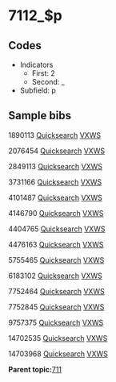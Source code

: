 # 7112\_$p

## Codes

-   Indicators
    -   First: 2
    -   Second: \_
-   Subfield: p

## Sample bibs

1890113 [Quicksearch](https://search.library.yale.edu/catalog/1890113) [VXWS](http://prodorbis.library.yale.edu:7014/vxws/GetHoldingsService?bibId=1890113)

2076454 [Quicksearch](https://search.library.yale.edu/catalog/2076454) [VXWS](http://prodorbis.library.yale.edu:7014/vxws/GetHoldingsService?bibId=2076454)

2849113 [Quicksearch](https://search.library.yale.edu/catalog/2849113) [VXWS](http://prodorbis.library.yale.edu:7014/vxws/GetHoldingsService?bibId=2849113)

3731166 [Quicksearch](https://search.library.yale.edu/catalog/3731166) [VXWS](http://prodorbis.library.yale.edu:7014/vxws/GetHoldingsService?bibId=3731166)

4101487 [Quicksearch](https://search.library.yale.edu/catalog/4101487) [VXWS](http://prodorbis.library.yale.edu:7014/vxws/GetHoldingsService?bibId=4101487)

4146790 [Quicksearch](https://search.library.yale.edu/catalog/4146790) [VXWS](http://prodorbis.library.yale.edu:7014/vxws/GetHoldingsService?bibId=4146790)

4404765 [Quicksearch](https://search.library.yale.edu/catalog/4404765) [VXWS](http://prodorbis.library.yale.edu:7014/vxws/GetHoldingsService?bibId=4404765)

4476163 [Quicksearch](https://search.library.yale.edu/catalog/4476163) [VXWS](http://prodorbis.library.yale.edu:7014/vxws/GetHoldingsService?bibId=4476163)

5755465 [Quicksearch](https://search.library.yale.edu/catalog/5755465) [VXWS](http://prodorbis.library.yale.edu:7014/vxws/GetHoldingsService?bibId=5755465)

6183102 [Quicksearch](https://search.library.yale.edu/catalog/6183102) [VXWS](http://prodorbis.library.yale.edu:7014/vxws/GetHoldingsService?bibId=6183102)

7752464 [Quicksearch](https://search.library.yale.edu/catalog/7752464) [VXWS](http://prodorbis.library.yale.edu:7014/vxws/GetHoldingsService?bibId=7752464)

7752845 [Quicksearch](https://search.library.yale.edu/catalog/7752845) [VXWS](http://prodorbis.library.yale.edu:7014/vxws/GetHoldingsService?bibId=7752845)

9757375 [Quicksearch](https://search.library.yale.edu/catalog/9757375) [VXWS](http://prodorbis.library.yale.edu:7014/vxws/GetHoldingsService?bibId=9757375)

14702535 [Quicksearch](https://search.library.yale.edu/catalog/14702535) [VXWS](http://prodorbis.library.yale.edu:7014/vxws/GetHoldingsService?bibId=14702535)

14703968 [Quicksearch](https://search.library.yale.edu/catalog/14703968) [VXWS](http://prodorbis.library.yale.edu:7014/vxws/GetHoldingsService?bibId=14703968)

**Parent topic:**[711](../../tags/711/711.md)

